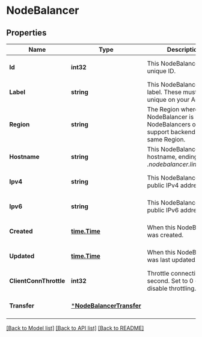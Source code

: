 # NodeBalancer

## Properties
Name | Type | Description | Notes
------------ | ------------- | ------------- | -------------
**Id** | **int32** | This NodeBalancer&#x27;s unique ID.  | [optional] [default to null]
**Label** | **string** | This NodeBalancer&#x27;s label. These must be unique on your Account.  | [optional] [default to null]
**Region** | **string** | The Region where this NodeBalancer is located. NodeBalancers only support backends in the same Region.  | [optional] [default to null]
**Hostname** | **string** | This NodeBalancer&#x27;s hostname, ending with _.nodebalancer.linode.com_  | [optional] [default to null]
**Ipv4** | **string** | This NodeBalancer&#x27;s public IPv4 address.  | [optional] [default to null]
**Ipv6** | **string** | This NodeBalancer&#x27;s public IPv6 address.  | [optional] [default to null]
**Created** | [**time.Time**](time.Time.md) | When this NodeBalancer was created.  | [optional] [default to null]
**Updated** | [**time.Time**](time.Time.md) | When this NodeBalancer was last updated.  | [optional] [default to null]
**ClientConnThrottle** | **int32** | Throttle connections per second.  Set to 0 (zero) to disable throttling.  | [optional] [default to null]
**Transfer** | [***NodeBalancerTransfer**](NodeBalancer_transfer.md) |  | [optional] [default to null]

[[Back to Model list]](../README.md#documentation-for-models) [[Back to API list]](../README.md#documentation-for-api-endpoints) [[Back to README]](../README.md)

